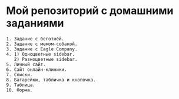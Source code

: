 # Мой репозиторий с домашними заданиями
	1. Задание с беготнёй. 
	2. Задание с мемом-собакой.
	3. Задание с Eagle Company.
	4. 1) Одноцветные sidebar.
	   2) Разноцветные sidebar.
	5. Личный сайт.
	6. Сайт онлайн-клиники.
	7. Списки.
	8. Батарейки, табличка и кнопочка.
	9. Таблица.
	10. Форма.